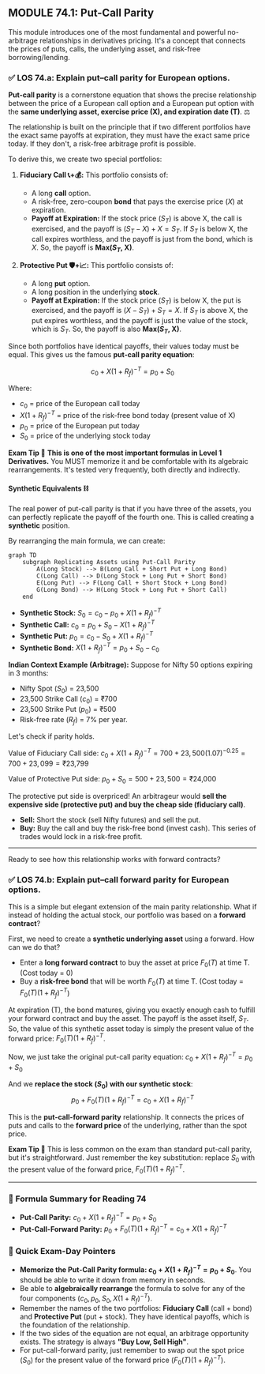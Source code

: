 ## MODULE 74.1: Put-Call Parity

This module introduces one of the most fundamental and powerful no-arbitrage relationships in derivatives pricing. It's a concept that connects the prices of puts, calls, the underlying asset, and risk-free borrowing/lending.

### ✅ LOS 74.a: Explain put–call parity for European options.

**Put-call parity** is a cornerstone equation that shows the precise relationship between the price of a European call option and a European put option with the **same underlying asset, exercise price (X), and expiration date (T)**. ⚖️

The relationship is built on the principle that if two different portfolios have the exact same payoffs at expiration, they must have the exact same price today. If they don't, a risk-free arbitrage profit is possible.

To derive this, we create two special portfolios:

1.  **Fiduciary Call 📞+💰:** This portfolio consists of:

      * A long **call** option.
      * A risk-free, zero-coupon **bond** that pays the exercise price ($X$) at expiration.
      * **Payoff at Expiration:** If the stock price ($S_T$) is above X, the call is exercised, and the payoff is $(S_T - X) + X = S_T$. If $S_T$ is below X, the call expires worthless, and the payoff is just from the bond, which is $X$. So, the payoff is **Max($S_T$, X)**.

2.  **Protective Put 🛡️+📈:** This portfolio consists of:

      * A long **put** option.
      * A long position in the underlying **stock**.
      * **Payoff at Expiration:** If the stock price ($S_T$) is below X, the put is exercised, and the payoff is $(X - S_T) + S_T = X$. If $S_T$ is above X, the put expires worthless, and the payoff is just the value of the stock, which is $S_T$. So, the payoff is also **Max($S_T$, X)**.

Since both portfolios have identical payoffs, their values today must be equal. This gives us the famous **put-call parity equation**:

$$c_0 + X(1 + R_f)^{-T} = p_0 + S_0$$

Where:

  * $c_0$ = price of the European call today
  * $X(1 + R_f)^{-T}$ = price of the risk-free bond today (present value of X)
  * $p_0$ = price of the European put today
  * $S_0$ = price of the underlying stock today

**Exam Tip 📝**
**This is one of the most important formulas in Level 1 Derivatives.** You MUST memorize it and be comfortable with its algebraic rearrangements. It's tested very frequently, both directly and indirectly.

#### Synthetic Equivalents ⛓️

The real power of put-call parity is that if you have three of the assets, you can perfectly replicate the payoff of the fourth one. This is called creating a **synthetic** position.

By rearranging the main formula, we can create:

```mermaid
graph TD
    subgraph Replicating Assets using Put-Call Parity
        A(Long Stock) --> B(Long Call + Short Put + Long Bond)
        C(Long Call) --> D(Long Stock + Long Put + Short Bond)
        E(Long Put) --> F(Long Call + Short Stock + Long Bond)
        G(Long Bond) --> H(Long Stock + Long Put + Short Call)
    end
```

  * **Synthetic Stock:** $S_0 = c_0 - p_0 + X(1 + R_f)^{-T}$
  * **Synthetic Call:** $c_0 = p_0 + S_0 - X(1 + R_f)^{-T}$
  * **Synthetic Put:** $p_0 = c_0 - S_0 + X(1 + R_f)^{-T}$
  * **Synthetic Bond:** $X(1 + R_f)^{-T} = p_0 + S_0 - c_0$

**Indian Context Example (Arbitrage):**
Suppose for Nifty 50 options expiring in 3 months:

  * Nifty Spot ($S_0$) = 23,500
  * 23,500 Strike Call ($c_0$) = ₹700
  * 23,500 Strike Put ($p_0$) = ₹500
  * Risk-free rate ($R_f$) = 7% per year.

Let's check if parity holds.

Value of Fiduciary Call side: $c_0 + X(1 + R_f)^{-T} = 700 + 23,500(1.07)^{-0.25} = 700 + 23,099 = \text{₹23,799}$

Value of Protective Put side: $p_0 + S_0 = 500 + 23,500 = \text{₹24,000}$

The protective put side is overpriced\! An arbitrageur would **sell the expensive side (protective put) and buy the cheap side (fiduciary call)**.

  * **Sell:** Short the stock (sell Nifty futures) and sell the put.
  * **Buy:** Buy the call and buy the risk-free bond (invest cash).
    This series of trades would lock in a risk-free profit.

-----

Ready to see how this relationship works with forward contracts?

### ✅ LOS 74.b: Explain put–call forward parity for European options.

This is a simple but elegant extension of the main parity relationship. What if instead of holding the actual stock, our portfolio was based on a **forward contract**?

First, we need to create a **synthetic underlying asset** using a forward. How can we do that?

  * Enter a **long forward contract** to buy the asset at price $F_0(T)$ at time T. (Cost today = 0)
  * Buy a **risk-free bond** that will be worth $F_0(T)$ at time T. (Cost today = $F_0(T)(1+R_f)^{-T}$)

At expiration (T), the bond matures, giving you exactly enough cash to fulfill your forward contract and buy the asset. The payoff is the asset itself, $S_T$.
So, the value of this synthetic asset today is simply the present value of the forward price: $F_0(T)(1+R_f)^{-T}$.

Now, we just take the original put-call parity equation:
$c_0 + X(1 + R_f)^{-T} = p_0 + S_0$

And we **replace the stock ($S_0$) with our synthetic stock**:
$$p_0 + F_0(T)(1+R_f)^{-T} = c_0 + X(1+R_f)^{-T}$$

This is the **put-call-forward parity** relationship. It connects the prices of puts and calls to the **forward price** of the underlying, rather than the spot price.

**Exam Tip 📝**
This is less common on the exam than standard put-call parity, but it's straightforward. Just remember the key substitution: replace $S_0$ with the present value of the forward price, $F_0(T)(1+R_f)^{-T}$.

-----

### 📜 Formula Summary for Reading 74

  * **Put-Call Parity:** $c_0 + X(1 + R_f)^{-T} = p_0 + S_0$
  * **Put-Call-Forward Parity:** $p_0 + F_0(T)(1+R_f)^{-T} = c_0 + X(1+R_f)^{-T}$

### 🎯 Quick Exam-Day Pointers

  * **Memorize the Put-Call Parity formula: $c_0 + X(1 + R_f)^{-T} = p_0 + S_0$**. You should be able to write it down from memory in seconds.
  * Be able to **algebraically rearrange** the formula to solve for any of the four components ($c_0, p_0, S_0, X(1+R_f)^{-T}$).
  * Remember the names of the two portfolios: **Fiduciary Call** (call + bond) and **Protective Put** (put + stock). They have identical payoffs, which is the foundation of the relationship.
  * If the two sides of the equation are not equal, an arbitrage opportunity exists. The strategy is always **"Buy Low, Sell High"**.
  * For put-call-forward parity, just remember to swap out the spot price ($S_0$) for the present value of the forward price ($F_0(T)(1+R_f)^{-T}$).